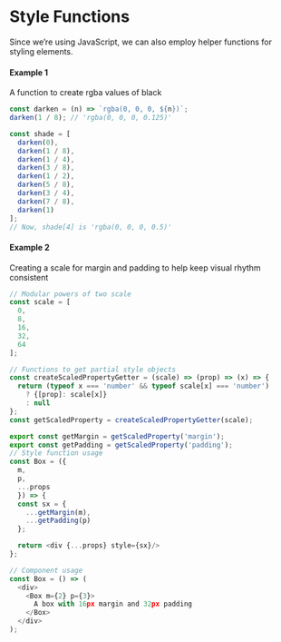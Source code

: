 # Style Functions

Since we’re using JavaScript, we can also employ helper functions for styling elements.

#### Example 1

A function to create rgba values of black
```javascript
const darken = (n) => `rgba(0, 0, 0, ${n})`;
darken(1 / 8); // 'rgba(0, 0, 0, 0.125)'

const shade = [
  darken(0),
  darken(1 / 8),
  darken(1 / 4),
  darken(3 / 8),
  darken(1 / 2),
  darken(5 / 8),
  darken(3 / 4),
  darken(7 / 8),
  darken(1)
];
// Now, shade[4] is 'rgba(0, 0, 0, 0.5)'
```

#### Example 2

Creating a scale for margin and padding to help keep visual rhythm consistent
```javascript
// Modular powers of two scale
const scale = [
  0,
  8,
  16,
  32,
  64
];

// Functions to get partial style objects
const createScaledPropertyGetter = (scale) => (prop) => (x) => {
  return (typeof x === 'number' && typeof scale[x] === 'number')
    ? {[prop]: scale[x]}
    : null
};
const getScaledProperty = createScaledPropertyGetter(scale);

export const getMargin = getScaledProperty('margin');
export const getPadding = getScaledProperty('padding');
// Style function usage
const Box = ({
  m,
  p,
  ...props
  }) => {
  const sx = {
    ...getMargin(m),
    ...getPadding(p)
  };

  return <div {...props} style={sx}/>
};

// Component usage
const Box = () => (
  <div>
    <Box m={2} p={3}>
      A box with 16px margin and 32px padding
    </Box>
  </div>
);
```
